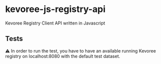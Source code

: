 # kevoree-js-registry-api

Kevoree Registry Client API written in Javascript

## Tests
:warning: In order to run the test, you have to have an available running
Kevoree registry on localhost:8080 with the default test dataset.
